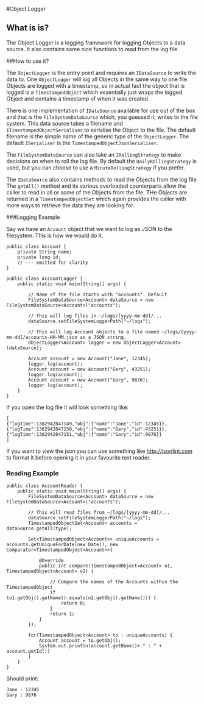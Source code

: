 #Object Logger

## What is is?

The Object Logger is a logging framework for logging Objects to a data source. It also contains some nice functions to read from the log file. 

##How to use it?

The `ObjectLogger` is the entry point and requires an `IDataSource` to write the data to. One `ObjectLogger` will log all Objects in the same way to one file. Objects are logged with a timestamp, so in actual fact the object that is logged is a `TimestampedObject` which essentially just wraps the logged Object and contains a timestamp of when it was created.

There is one implementation of `IDataSource` available for use out of the box and that is the `FileSystemDataSource` which, you guessed it, writes to the file system. This data source takes a filename and `ITimestampedObjectSerialiser` to serialise the Object to the file. The default filename is the simple name of the generic type of the `ObjectLogger`. The default `ISerialiser` is the `TimestampedObjectJsonSerialiser`. 

The `FileSystemDataSource` can also take an `IRollingStrategy` to make decisions on when to roll the log file. By default the `DailyRollingStrategy` is used, but you can choose to use a `MinuteRollingStrategy` if you prefer. 

The `IDataSource` also contains methods to read the Objects from the log file. The `getAll()` method and its various overloaded counterparts allow the caller to read in all or some of the Objects from the file. THe Objects are returned in a `TimestampedObjectSet` which again provides the caller with more ways to retrieve the data they are looking for.

###Logging Example

Say we have an `Account` object that we want to log as JSON to the filesystem. This is how we would do it.


    public class Account {
        private String name;
        private long id;
        // --- emitted for clarity
    }

    public class AccountLogger {
        public static void main(String[] args) {
            
            // Name of the file starts with "accounts". Default 
            FileSystemDataSource<Account> dataSource = new FileSystemDataSource<Account>("accounts");		
            
            // This will log files in ~/logs/[yyyy-mm-dd]/...
            dataSource.setFileSystemLoggerPath("~/logs");
            
            // This will log Account objects to a file named ~/logs/[yyyy-mm-dd]/accounts-HH-MM.json as a JSON string.
            ObjectLogger<Account> logger = new ObjectLogger<Account>(dataSource);
            
            Account account = new Account("Jane", 12345);
            logger.log(account);
            Account account = new Account("Gary", 43251);
            logger.log(account);
            Account account = new Account("Gary", 9876);
            logger.log(account);
        }
    }

If you open the log file it will look something like:

    [
    {"logTime":1382942847149,"obj":{"name":"Jane","id":12345}},
    {"logTime":1382942847150,"obj":{"name":"Gary","id":43251}},
    {"logTime":1382942847151,"obj":{"name":"Gary","id":9876}}
    ]

If you want to view the json you can use something like <http://jsonlint.com> to format it before opening it in your favourite text reader.


### Reading Example

    public class AccountReader {
        public static void main(String[] args) {
            FileSystemDataSource<Account> dataSource = new FileSystemDataSource<Account>("accounts");
            
            // This will read files from ~/logs/[yyyy-mm-dd]/...
            dataSource.setFileSystemLoggerPath("~/logs");		
            TimestampedObjectSet<Account> accounts = dataSource.getAll(type);
            
            Set<TimestampedObject<Account>> uniqueAccounts = accounts.getUniqueForDate(new Date(), new Comparator<TimestampedObject<Account>>{
            
                @Override
                public int compare(TimestampedObject<Account> o1, TimestampedObject<Account> o2) {
                    
                    // Compare the names of the Accounts within the TimestampedObject
                    if (o1.getObj().getName().equals(o2.getObj().getName())) {
                        return 0;
                    }
                    return 1;
                }
            });
            
            for(TimestampedObject<Account> to : uniqueAccounts) {
                Account account = to.getObj();
                System.out.println(account.getName()+ " : " + account.getId())
            }
        }
    }

Should print:

	Jane : 12345
	Gary : 9876


